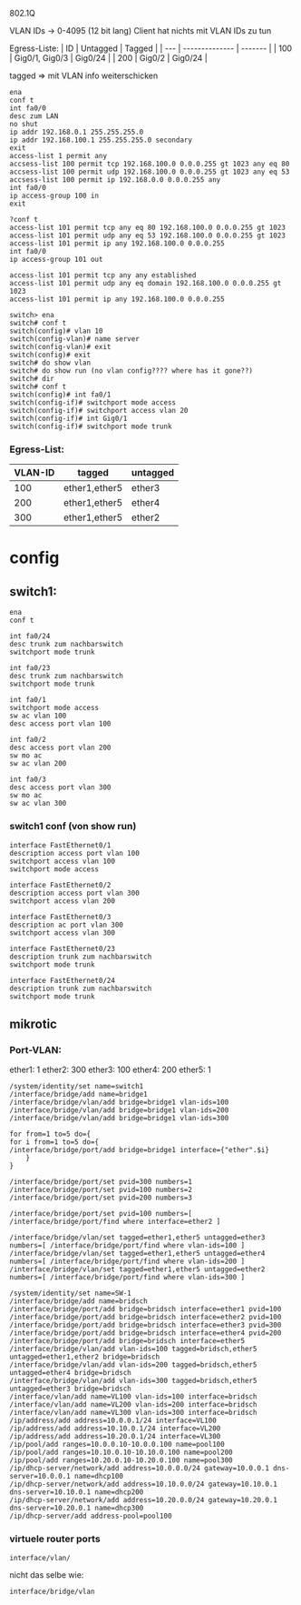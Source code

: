 802.1Q

VLAN IDs -> 0-4095 (12 bit lang)
Client hat nichts mit VLAN IDs zu tun

Egress-Liste:
| ID  | Untagged       | Tagged  |
| --- | -------------- | ------- |
| 100 | Gig0/1, Gig0/3 | Gig0/24 |
| 200 | Gig0/2         | Gig0/24 |

tagged => mit VLAN info weiterschicken

~~~cisco
ena
conf t
int fa0/0
desc zum LAN
no shut
ip addr 192.168.0.1 255.255.255.0
ip addr 192.168.100.1 255.255.255.0 secondary
exit
access-list 1 permit any
accsess-list 100 permit tcp 192.168.100.0 0.0.0.255 gt 1023 any eq 80
accsess-list 100 permit udp 192.168.100.0 0.0.0.255 gt 1023 any eq 53
accsess-list 100 permit ip 192.168.0.0 0.0.0.255 any
int fa0/0
ip access-group 100 in
exit

?conf t
access-list 101 permit tcp any eq 80 192.168.100.0 0.0.0.255 gt 1023
access-list 101 permit udp any eq 53 192.168.100.0 0.0.0.255 gt 1023
access-list 101 permit ip any 192.168.100.0 0.0.0.255
int fa0/0
ip access-group 101 out
~~~

~~~cisco
access-list 101 permit tcp any any established
access-list 101 permit udp any eq domain 192.168.100.0 0.0.0.255 gt 1023
access-list 101 permit ip any 192.168.100.0 0.0.0.255
~~~

~~~cisco
switch> ena
switch# conf t
switch(config)# vlan 10
switch(config-vlan)# name server
switch(config-vlan)# exit
switch(config)# exit
switch# do show vlan
switch# do show run (no vlan config???? where has it gone??)
switch# dir
switch# conf t
switch(config)# int fa0/1
switch(config-if)# switchport mode access
switch(config-if)# switchport access vlan 20
switch(config-if)# int Gig0/1
switch(config-if)# switchport mode trunk
~~~

### Egress-List: 
| VLAN-ID | tagged        | untagged |
| ------- | ------------- | -------- |
| 100     | ether1,ether5 | ether3   |
| 200     | ether1,ether5 | ether4   |
| 300     | ether1,ether5 | ether2   |





# config 
## switch1:
~~~cisco
ena
conf t

int fa0/24
desc trunk zum nachbarswitch
switchport mode trunk

int fa0/23
desc trunk zum nachbarswitch
switchport mode trunk

int fa0/1
switchport mode access
sw ac vlan 100
desc access port vlan 100

int fa0/2
desc access port vlan 200
sw mo ac
sw ac vlan 200

int fa0/3
desc access port vlan 300
sw mo ac
sw ac vlan 300
~~~
### switch1 conf (von show run)
~~~cisco
interface FastEthernet0/1
description access port vlan 100
switchport access vlan 100
switchport mode access

interface FastEthernet0/2
description access port vlan 300
switchport access vlan 200

interface FastEthernet0/3
description ac port vlan 300
switchport access vlan 300

interface FastEthernet0/23
description trunk zum nachbarswitch
switchport mode trunk

interface FastEthernet0/24
description trunk zum nachbarswitch
switchport mode trunk
~~~

## mikrotic

### Port-VLAN:
ether1: 1
ether2: 300
ether3: 100
ether4: 200
ether5: 1

~~~mikgrodig
/system/identity/set name=switch1
/interface/bridge/add name=bridge1
/interface/bridge/vlan/add bridge=bridge1 vlan-ids=100
/interface/bridge/vlan/add bridge=bridge1 vlan-ids=200
/interface/bridge/vlan/add bridge=bridge1 vlan-ids=300

for from=1 to=5 do={
for i from=1 to=5 do={
/interface/bridge/port/add bridge=bridge1 interface={"ether".$i}
	}
}

/interface/bridge/port/set pvid=300 numbers=1
/interface/bridge/port/set pvid=100 numbers=2
/interface/bridge/port/set pvid=200 numbers=3

/interface/bridge/port/set pvid=100 numbers=[ /interface/bridge/port/find where interface=ether2 ]

/interface/bridge/vlan/set tagged=ether1,ether5 untagged=ether3 numbers=[ /interface/bridge/port/find where vlan-ids=100 ]
/interface/bridge/vlan/set tagged=ether1,ether5 untagged=ether4 numbers=[ /interface/bridge/port/find where vlan-ids=200 ]
/interface/bridge/vlan/set tagged=ether1,ether5 untagged=ether2 numbers=[ /interface/bridge/port/find where vlan-ids=300 ]
~~~

~~~micgordis
/system/identity/set name=SW-1
/interface/bridge/add name=bridsch
/interface/bridge/port/add bridge=bridsch interface=ether1 pvid=100
/interface/bridge/port/add bridge=bridsch interface=ether2 pvid=100
/interface/bridge/port/add bridge=bridsch interface=ether3 pvid=300
/interface/bridge/port/add bridge=bridsch interface=ether4 pvid=200
/interface/bridge/port/add bridge=bridsch interface=ether5
/interface/bridge/vlan/add vlan-ids=100 tagged=bridsch,ether5 untagged=ether1,ether2 bridge=bridsch
/interface/bridge/vlan/add vlan-ids=200 tagged=bridsch,ether5 untagged=ether4 bridge=bridsch
/interface/bridge/vlan/add vlan-ids=300 tagged=bridsch,ether5 untagged=ether3 bridge=bridsch
/interface/vlan/add name=VL100 vlan-ids=100 interface=bridsch
/interface/vlan/add name=VL200 vlan-ids=200 interface=bridsch
/interface/vlan/add name=VL300 vlan-ids=300 interface=bridsch
/ip/address/add address=10.0.0.1/24 interface=VL100
/ip/address/add address=10.10.0.1/24 interface=VL200
/ip/address/add address=10.20.0.1/24 interface=VL300
/ip/pool/add ranges=10.0.0.10-10.0.0.100 name=pool100
/ip/pool/add ranges=10.10.0.10-10.10.0.100 name=pool200
/ip/pool/add ranges=10.20.0.10-10.20.0.100 name=pool300
/ip/dhcp-server/network/add address=10.0.0.0/24 gateway=10.0.0.1 dns-server=10.0.0.1 name=dhcp100
/ip/dhcp-server/network/add address=10.10.0.0/24 gateway=10.10.0.1 dns-server=10.10.0.1 name=dhcp200
/ip/dhcp-server/network/add address=10.20.0.0/24 gateway=10.20.0.1 dns-server=10.20.0.1 name=dhcp300
/ip/dhcp-server/add address-pool=pool100
~~~
### virtuele router ports
~~~mikrotig
interface/vlan/
~~~

nicht das selbe wie:

~~~mikrotik
interface/bridge/vlan
~~~
